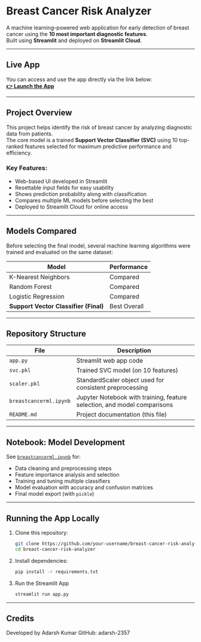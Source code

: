 # Breast Cancer Risk Analyzer

A machine learning–powered web application for early detection of breast cancer using the **10 most important diagnostic features**.  
Built using **Streamlit** and deployed on **Streamlit Cloud**.

---

## Live App

You can access and use the app directly via the link below:  
**[👉 Launch the App](https://breast-cancer-risk-analyzer-mjgmivkhzy9ghybcvnhd3a.streamlit.app/)**

---

## Project Overview

This project helps identify the risk of breast cancer by analyzing diagnostic data from patients.  
The core model is a trained **Support Vector Classifier (SVC)** using 10 top-ranked features selected for maximum predictive performance and efficiency.

### Key Features:
- Web-based UI developed in Streamlit
- Resettable input fields for easy usability
- Shows prediction probability along with classification
- Compares multiple ML models before selecting the best
- Deployed to Streamlit Cloud for online access

---

## Models Compared

Before selecting the final model, several machine learning algorithms were trained and evaluated on the same dataset:

| Model                 | Performance |
|----------------------|-------------|
| K-Nearest Neighbors  | Compared    |
| Random Forest        | Compared    |
| Logistic Regression  | Compared    |
| **Support Vector Classifier (Final)** | Best Overall |

---

## Repository Structure

| File                    | Description                                           |
|-------------------------|-------------------------------------------------------|
| `app.py`                | Streamlit web app code                                |
| `svc.pkl`               | Trained SVC model (on 10 features)                    |
| `scaler.pkl`            | StandardScaler object used for consistent preprocessing |
| `breastcancerml.ipynb`  | Jupyter Notebook with training, feature selection, and model comparisons |
| `README.md`             | Project documentation (this file)                    |

---

## Notebook: Model Development

See [`breastcancerml.ipynb`](breastcancerml.ipynb) for:
- Data cleaning and preprocessing steps
- Feature importance analysis and selection
- Training and tuning multiple classifiers
- Model evaluation with accuracy and confusion matrices
- Final model export (with `pickle`)

---

## Running the App Locally

1. Clone this repository:
   ```bash
   git clone https://github.com/your-username/breast-cancer-risk-analyzer
   cd breast-cancer-risk-analyzer
2. Install dependencies:
    ```bash
   pip install -r requirements.txt
3. Run the Streamlit App
   ```bash
   streamlit run app.py

---

## Credits
   Developed by Adarsh Kumar
   GitHub: adarsh-2357
